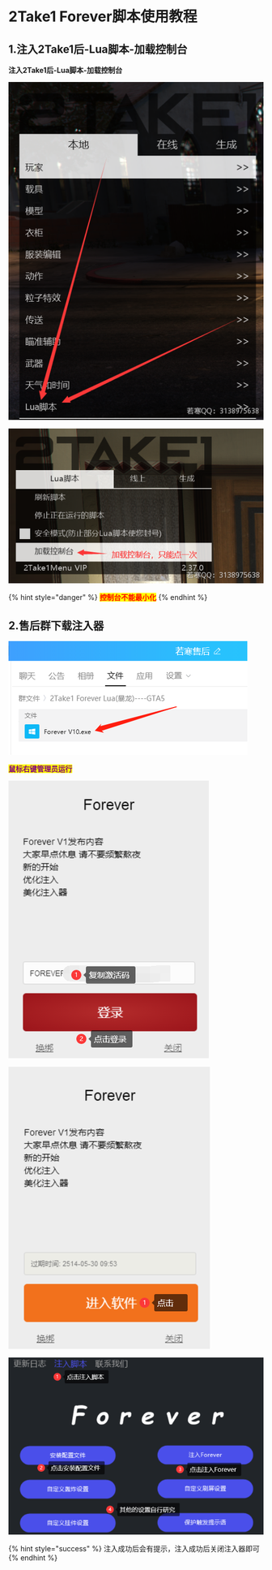 # 2Take1 Forever脚本使用教程

## **1.注入2Take1后-Lua脚本-加载控制台**

**注入2Take1后-Lua脚本-加载控制台**

![](<../../../../.gitbook/assets/image (21) (1) (1) (1).png>)

![](<../../../../.gitbook/assets/image (14).png>)

{% hint style="danger" %}
<mark style="color:red;">**控制台不能最小化**</mark>
{% endhint %}

## **2.售后群下载注入器**

![](<../../../../.gitbook/assets/image (12) (1) (1).png>)

<mark style="color:purple;">**鼠标右键管理员运行**</mark>

<mark style="color:purple;">****</mark>![](<../../../../.gitbook/assets/image (31) (1) (1).png>)<mark style="color:purple;">****</mark>

<mark style="color:purple;">****</mark>![](<../../../../.gitbook/assets/image (16) (1) (1).png>)<mark style="color:purple;">****</mark>

<mark style="color:purple;">****</mark>![](<../../../../.gitbook/assets/image (51) (1) (1) (1) (1).png>)<mark style="color:purple;">****</mark>

{% hint style="success" %}
注入成功后会有提示，注入成功后关闭注入器即可
{% endhint %}
